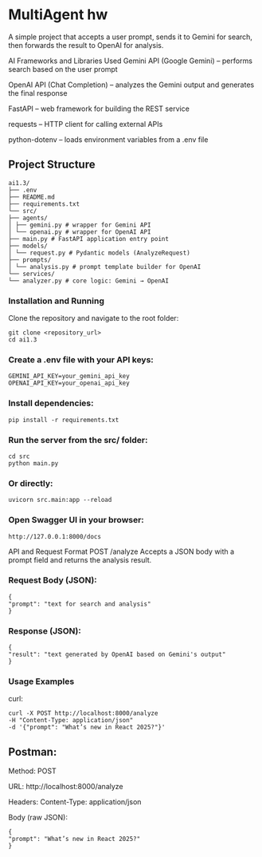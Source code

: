 # MultiAgent hw
A simple project that accepts a user prompt, sends it to Gemini for search, then forwards the result to OpenAI for analysis.

AI Frameworks and Libraries Used
Gemini API (Google Gemini) – performs search based on the user prompt

OpenAI API (Chat Completion) – analyzes the Gemini output and generates the final response

FastAPI – web framework for building the REST service

requests – HTTP client for calling external APIs

python-dotenv – loads environment variables from a .env file

## Project Structure
````
ai1.3/
├── .env
├── README.md
├── requirements.txt
└── src/
├── agents/
│ ├── gemini.py # wrapper for Gemini API
│ └── openai.py # wrapper for OpenAI API
├── main.py # FastAPI application entry point
├── models/
│ └── request.py # Pydantic models (AnalyzeRequest)
├── prompts/
│ └── analysis.py # prompt template builder for OpenAI
└── services/
└── analyzer.py # core logic: Gemini → OpenAI
````

### Installation and Running
Clone the repository and navigate to the root folder:
````
git clone <repository_url>
cd ai1.3
`````

### Create a .env file with your API keys:
````
GEMINI_API_KEY=your_gemini_api_key
OPENAI_API_KEY=your_openai_api_key
````
### Install dependencies:
````
pip install -r requirements.txt
````

### Run the server from the src/ folder:
````
cd src
python main.py
````
### Or directly:
````
uvicorn src.main:app --reload
````

### Open Swagger UI in your browser:

````
http://127.0.0.1:8000/docs
````
API and Request Format
POST /analyze
Accepts a JSON body with a prompt field and returns the analysis result.

### Request Body (JSON):
````
{
"prompt": "text for search and analysis"
}
````

### Response (JSON):
````
{
"result": "text generated by OpenAI based on Gemini's output"
}
````

### Usage Examples
curl:
````
curl -X POST http://localhost:8000/analyze
-H "Content-Type: application/json"
-d '{"prompt": "What’s new in React 2025?"}'
````

## Postman:

Method: POST

URL: http://localhost:8000/analyze

Headers: Content-Type: application/json

Body (raw JSON):
````
{
"prompt": "What’s new in React 2025?"
}
````